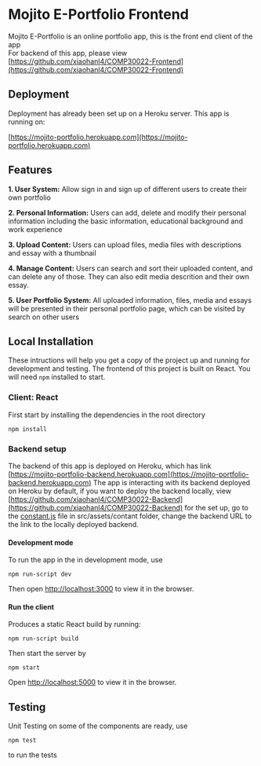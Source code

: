 # Mojito E-Portfolio Frontend

Mojito E-Portfolio is an online portfolio app, this is the front end client of the app  
For backend of this app, please view [https://github.com/xiaohanl4/COMP30022-Frontend](https://github.com/xiaohanl4/COMP30022-Frontend)

## Deployment
Deployment has already been set up on a Heroku server. This app is running on:

[https://mojito-portfolio.herokuapp.com](https://mojito-portfolio.herokuapp.com)

## Features

**1. User System:** Allow sign in and sign up of different users to create their own portfolio

**2. Personal Information:**  Users can add, delete and modify their personal information including the basic information, educational background and work experience

**3. Upload Content:** Users can upload files, media files with descriptions and essay with a thumbnail

**4. Manage Content:** Users can search and sort their uploaded content, and can delete any of those. They can also edit media descrition and their own essay.

**5. User Portfolio System:** All uploaded information, files, media and essays will be presented in their personal portfolio page, which can be visited by search on other users

## Local Installation

These intructions will help you get a copy of the project up and running for development and testing. The frontend of this project is built on React. You will need `npm` installed to start.

### Client: React

First start by installing the dependencies in the root directory
```
npm install
```

### Backend setup

The backend of this app is deployed on Heroku, which has link [https://mojito-portfolio-backend.herokuapp.com](https://mojito-portfolio-backend.herokuapp.com)
The app is interacting with its backend deployed on Heroku by default, if you want to deploy the backend locally, view [https://github.com/xiaohanl4/COMP30022-Backend](https://github.com/xiaohanl4/COMP30022-Backend) for the set up, go to the [constant.js](https://github.com/xiaohanl4/COMP30022-Frontend/blob/master/src/assets/constant/constant.js) file in src/assets/contant folder, change the backend URL to the link to the locally deployed backend.

#### Development mode

To run the app in the in development mode, use
```
npm run-script dev
```
Then open [http://localhost:3000](http://localhost:3000) to view it in the browser.

#### Run the client 

Produces a static React build by running:
```
npm run-script build
```
Then start the server by
```
npm start
```
Open [http://localhost:5000](http://localhost:5000) to view it in the browser.


## Testing
Unit Testing on some of the components are ready, use
```
npm test
```
to run the tests


